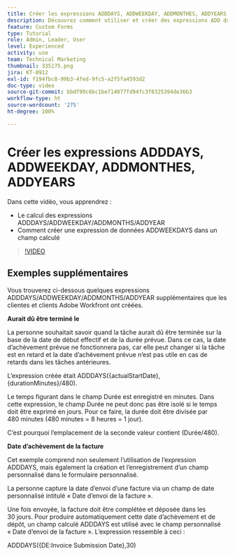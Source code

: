 ```yaml
---
title: Créer les expressions ADDDAYS, ADDWEEKDAY, ADDMONTHES, ADDYEARS
description: Découvrez comment utiliser et créer des expressions ADD dans un champ calculé dans Adobe  [!DNL Workfront].
feature: Custom Forms
type: Tutorial
role: Admin, Leader, User
level: Experienced
activity: use
team: Technical Marketing
thumbnail: 335175.png
jira: KT-8912
exl-id: f194fbc8-99b3-4fed-9fc5-a2f5fa4593d2
doc-type: video
source-git-commit: bbdf99c6bc1be714077fd94fc3f8325394de36b3
workflow-type: ht
source-wordcount: '275'
ht-degree: 100%

---
```


# Créer les expressions ADDDAYS, ADDWEEKDAY, ADDMONTHES, ADDYEARS

Dans cette vidéo, vous apprendrez :

* Le calcul des expressions ADDDAYS/ADDWEEKDAY/ADDMONTHS/ADDYEAR
* Comment créer une expression de données ADDWEEKDAYS dans un champ calculé

>[!VIDEO](https://video.tv.adobe.com/v/3416189/?quality=12&learn=on&enablevpops=1&captions=fre_fr)

## Exemples supplémentaires

Vous trouverez ci-dessous quelques expressions ADDDAYS/ADDWEEKDAY/ADDMONTHS/ADDYEAR supplémentaires que les clientes et clients Adobe Workfront ont créées.

**Aurait dû être terminé le**

La personne souhaitait savoir quand la tâche aurait dû être terminée sur la base de la date de début effectif et de la durée prévue. Dans ce cas, la date d’achèvement prévue ne fonctionnera pas, car elle peut changer si la tâche est en retard et la date d’achèvement prévue n’est pas utile en cas de retards dans les tâches antérieures.

L’expression créée était ADDDAYS({actualStartDate},{durationMinutes}/480).

Le temps figurant dans le champ Durée est enregistré en minutes. Dans cette expression, le champ Durée ne peut donc pas être isolé si le temps doit être exprimé en jours. Pour ce faire, la durée doit être divisée par 480 minutes (480 minutes = 8 heures = 1 jour).

C’est pourquoi l’emplacement de la seconde valeur contient (Durée/480).


**Date d’achèvement de la facture**

Cet exemple comprend non seulement l’utilisation de l’expression ADDDAYS, mais également la création et l’enregistrement d’un champ personnalisé dans le formulaire personnalisé.

La personne capture la date d’envoi d’une facture via un champ de date personnalisé intitulé « Date d’envoi de la facture ».

Une fois envoyée, la facture doit être complétée et déposée dans les 30 jours. Pour produire automatiquement cette date d’achèvement et de dépôt, un champ calculé ADDDAYS est utilisé avec le champ personnalisé « Date d’envoi de la facture ». L’expression ressemble à ceci :

ADDDAYS({DE:Invoice Submission Date},30)
